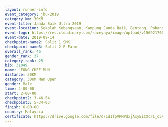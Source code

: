 ```yaml
---
layout: runner-info 
event_category: jbu-2019 
category_km: 30KM 
event-title: Janda Baik Ultra 2019
event-location: Sekolah Kebangsaan, Kampung Janda Baik, Bentong, Pahang, Malaysia 
event-logo: https://res.cloudinary.com/raceyaya/image/upload/v1569217009/logo/janda-baik_vch1pc.jpg 
event-date: 2019-09-14 
checkpoint-name2: Split 1 SMK 
checkpoint-name3: Split 2 E Farm 
overall_rank: 46
gender_rank: 37
category_rank: 25
bib: 31049
name: LEONG CHEE MUN
distance: 30KM
category: 30KM Men Open
gender: Male
time: 4-00-00
start: 2-00-00
checkpoint2: 3-46-54
checkpoint3: 5-34-03
finish: 6-00-00
country: Malaysia
certificate: https://drive.google.com/file/d/1dIfpVPMPdxjAxyEiCXcrI_c5AQzN07fK/view?usp=sharing
---
```

